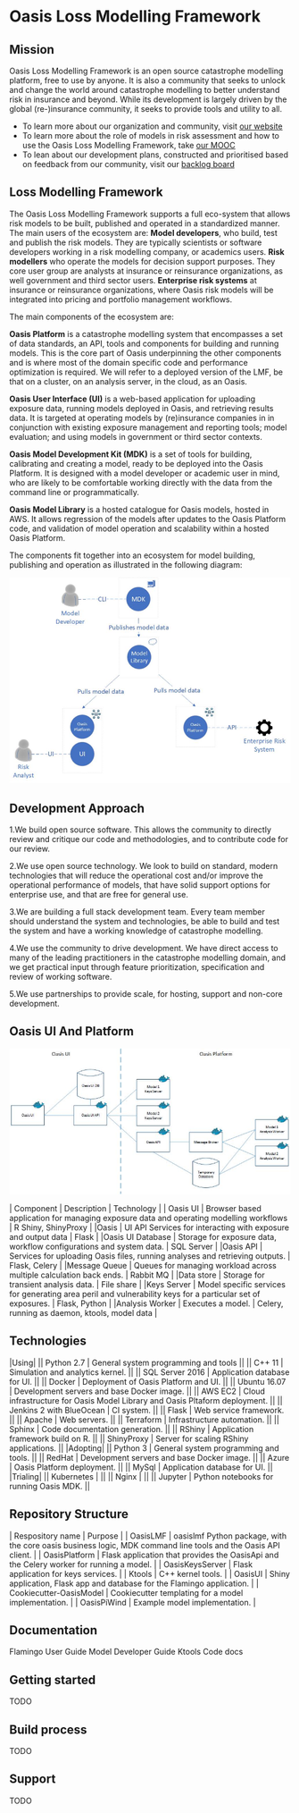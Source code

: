 # Oasis Loss Modelling Framework

## Mission

Oasis Loss Modelling Framework is an open source catastrophe modelling platform, free to use by anyone. It is also a community that seeks to unlock and change the world around catastrophe modelling to better understand risk in insurance and beyond. While its development is largely driven by the global (re-)insurance community, it seeks to provide tools and utility to all.
- To learn more about our organization and community, visit [our website](http://www.oasislmf.org)
- To learn more about the role of models in risk assessment and how to use the Oasis Loss Modelling Framework, take [our MOOC](http://www.oasismooc.org/)
- To lean about our development plans, constructed and prioritised based on feedback from our community, visit our [backlog board](https://trello.com/b/7O0krVYr/backlog)

## Loss Modelling Framework

The Oasis Loss Modelling Framework supports a full eco-system that allows risk models to be built, published and operated in a standardized manner. The main users of the ecosystem are:
**Model developers**, who build, test and publish the risk models. They are typically scientists or software developers working in a risk modelling company, or academics users.
**Risk modellers** who operate the models for decision support purposes. They core user group are analysts at insurance or reinsurance organizations, as well government and third sector users.
**Enterprise risk systems** at insurance or reinsurance organizations, where Oasis risk models will be integrated into pricing and portfolio management workflows.

The main components of the ecosystem are:

**Oasis Platform** is a catastrophe modelling system that encompasses a set of data standards, an API, tools and components for building and running models. This is the core part of Oasis underpinning the other components and is where most of the domain specific code and performance optimization is required. We will refer to a deployed version of the LMF, be that on a cluster, on an analysis server, in the cloud, as an Oasis.

**Oasis User Interface (UI)** is a web-based application for uploading exposure data, running models deployed in Oasis, and retrieving results data. It is targeted at operating models by (re)insurance companies in in conjunction with existing exposure management and reporting tools; model evaluation; and using models in government or third sector contexts.
 
**Oasis Model Development Kit (MDK)** is a set of tools for building, calibrating and creating a model, ready to be deployed into the Oasis Platform. It is designed with a model developer or academic user in mind, who are likely to be comfortable working directly with the data from the command line or programmatically.  

**Oasis Model Library** is a hosted catalogue for Oasis models, hosted in AWS. It allows regression of the models after updates to the Oasis Platform code, and validation of model operation and scalability within a hosted Oasis Platform.

The components fit together into an ecosystem for  model building, publishing and operation as illustrated in the following diagram:

![Oasis Ecosystem](static/oasis_ecosystem.jpg)

## Development Approach

1.We build open source software. This allows the community to directly review and critique our code and methodologies, and to contribute code for our review. 

2.We use open source technology. We look to build on standard, modern technologies that 
will reduce the operational cost and/or improve the operational performance of models, that 
have solid support options for enterprise use, and that are free for general use. 

3.We are building a full stack development team. Every team member should understand the 
system and technologies, be able to build and test the system and have a working knowledge 
of catastrophe modelling. 

4.We use the community to drive development. We have direct access to many of the leading 
practitioners in the catastrophe modelling domain, and we get practical input through feature 
prioritization, specification and review of working software. 

5.We use partnerships to provide scale, for hosting, support and non-core development. 

## Oasis UI And Platform

![Oasis UI and Platform architecture](static/oasis_architecture_tiers.jpg)

| Component |	Description | Technology |
| Oasis UI	| Browser based application for managing exposure data and operating modelling workflows |	R Shiny, ShinyProxy |
|Oasis | UI API	Services for interacting with exposure and output data |	Flask |
|Oasis UI Database	| Storage for exposure data, workflow configurations and system data. | SQL Server | 
|Oasis API |	Services for uploading Oasis files, running analyses and retrieving outputs. |	Flask, Celery | 
|Message Queue |	Queues for managing workload across multiple calculation back ends. |	Rabbit MQ |
|Data store |	Storage for transient analysis data.	| File share |
|Keys Server |	Model specific services for generating area peril and vulnerability keys for a particular set of exposures.	| Flask, Python |
|Analysis Worker |	Executes a model. |	Celery, running as daemon, ktools, model data |

## Technologies

|Using|
|| Python 2.7 | General system programming and tools || 
|| C++ 11 | Simulation and analytics kernel. ||
|| SQL Server 2016 | Application database for UI. ||
|| Docker | Deployment of Oasis Platform and UI. ||
|| Ubuntu 16.07 | Development servers and base Docker image. ||
|| AWS EC2 | Cloud infrastructure for Oasis Model Library and Oasis Pltaform deployment. || 
|| Jenkins 2 with BlueOcean | CI system. ||
|| Flask | Web service framework. || 
|| Apache | Web servers. ||
|| Terraform | Infrastructure automation. ||
|| Sphinx | Code documentation generation. ||
|| RShiny | Application framework build on R. ||
|| ShinyProxy | Server for scaling RShiny applications. ||
|Adopting|
|| Python 3 | General system programming and tools. ||
|| RedHat | Development servers and base Docker image. ||
|| Azure | Oasis Platform deployment. ||
|| MySql | Application database for UI. ||
|Trialing|
|| Kubernetes | ||
|| Nginx |  ||
|| Jupyter | Python notebooks for running Oasis MDK. ||

## Repository Structure

| Respository name	| Purpose |
| OasisLMF	| oasislmf Python package, with the core oasis business logic, MDK command line tools and the Oasis API client. |
| OasisPlatform	| Flask application that provides the OasisApi and the Celery worker for running a model. |
| OasisKeysServer	| Flask application for keys services. |
| Ktools	| C++ kernel tools. |
| OasisUI	| Shiny application, Flask app and database for the Flamingo application. |
| Cookiecutter-OasisModel	| Cookiecutter templating for a model implementation. |
| OasisPiWind	| Example model implementation. |

## Documentation

Flamingo User Guide
Model Developer Guide
Ktools
Code docs

## Getting started

TODO 

## Build process

TODO

## Support

TODO









